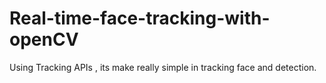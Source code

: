 # Real-time-face-tracking-with-openCV
Using Tracking APIs , its make really simple in tracking face and detection. 

